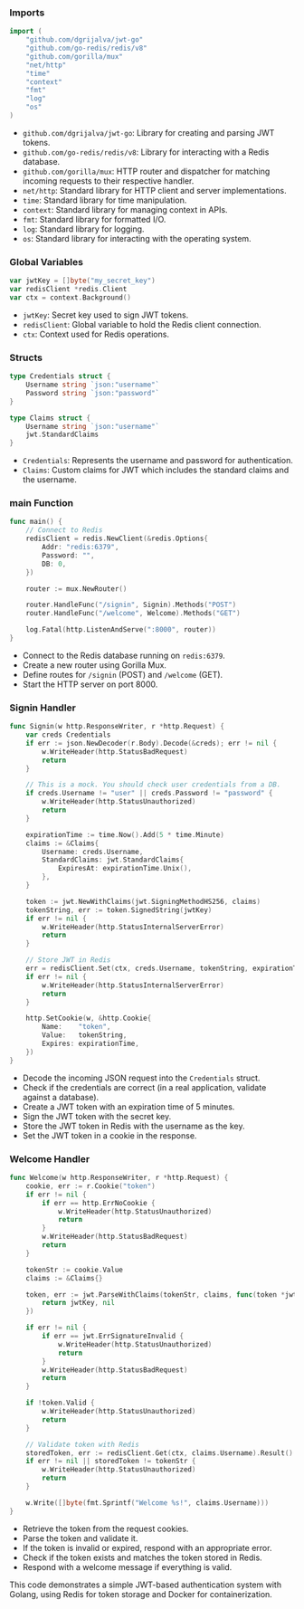 ### Imports

```go
import (
    "github.com/dgrijalva/jwt-go"
    "github.com/go-redis/redis/v8"
    "github.com/gorilla/mux"
    "net/http"
    "time"
    "context"
    "fmt"
    "log"
    "os"
)
```

- `github.com/dgrijalva/jwt-go`: Library for creating and parsing JWT tokens.
- `github.com/go-redis/redis/v8`: Library for interacting with a Redis database.
- `github.com/gorilla/mux`: HTTP router and dispatcher for matching incoming requests to their respective handler.
- `net/http`: Standard library for HTTP client and server implementations.
- `time`: Standard library for time manipulation.
- `context`: Standard library for managing context in APIs.
- `fmt`: Standard library for formatted I/O.
- `log`: Standard library for logging.
- `os`: Standard library for interacting with the operating system.

### Global Variables

```go
var jwtKey = []byte("my_secret_key")
var redisClient *redis.Client
var ctx = context.Background()
```

- `jwtKey`: Secret key used to sign JWT tokens.
- `redisClient`: Global variable to hold the Redis client connection.
- `ctx`: Context used for Redis operations.

### Structs

```go
type Credentials struct {
    Username string `json:"username"`
    Password string `json:"password"`
}

type Claims struct {
    Username string `json:"username"`
    jwt.StandardClaims
}
```

- `Credentials`: Represents the username and password for authentication.
- `Claims`: Custom claims for JWT which includes the standard claims and the username.

### main Function

```go
func main() {
    // Connect to Redis
    redisClient = redis.NewClient(&redis.Options{
        Addr: "redis:6379",
        Password: "",
        DB: 0,
    })

    router := mux.NewRouter()

    router.HandleFunc("/signin", Signin).Methods("POST")
    router.HandleFunc("/welcome", Welcome).Methods("GET")

    log.Fatal(http.ListenAndServe(":8000", router))
}
```

- Connect to the Redis database running on `redis:6379`.
- Create a new router using Gorilla Mux.
- Define routes for `/signin` (POST) and `/welcome` (GET).
- Start the HTTP server on port 8000.

### Signin Handler

```go
func Signin(w http.ResponseWriter, r *http.Request) {
    var creds Credentials
    if err := json.NewDecoder(r.Body).Decode(&creds); err != nil {
        w.WriteHeader(http.StatusBadRequest)
        return
    }

    // This is a mock. You should check user credentials from a DB.
    if creds.Username != "user" || creds.Password != "password" {
        w.WriteHeader(http.StatusUnauthorized)
        return
    }

    expirationTime := time.Now().Add(5 * time.Minute)
    claims := &Claims{
        Username: creds.Username,
        StandardClaims: jwt.StandardClaims{
            ExpiresAt: expirationTime.Unix(),
        },
    }

    token := jwt.NewWithClaims(jwt.SigningMethodHS256, claims)
    tokenString, err := token.SignedString(jwtKey)
    if err != nil {
        w.WriteHeader(http.StatusInternalServerError)
        return
    }

    // Store JWT in Redis
    err = redisClient.Set(ctx, creds.Username, tokenString, expirationTime.Sub(time.Now())).Err()
    if err != nil {
        w.WriteHeader(http.StatusInternalServerError)
        return
    }

    http.SetCookie(w, &http.Cookie{
        Name:    "token",
        Value:   tokenString,
        Expires: expirationTime,
    })
}
```

- Decode the incoming JSON request into the `Credentials` struct.
- Check if the credentials are correct (in a real application, validate against a database).
- Create a JWT token with an expiration time of 5 minutes.
- Sign the JWT token with the secret key.
- Store the JWT token in Redis with the username as the key.
- Set the JWT token in a cookie in the response.

### Welcome Handler

```go
func Welcome(w http.ResponseWriter, r *http.Request) {
    cookie, err := r.Cookie("token")
    if err != nil {
        if err == http.ErrNoCookie {
            w.WriteHeader(http.StatusUnauthorized)
            return
        }
        w.WriteHeader(http.StatusBadRequest)
        return
    }

    tokenStr := cookie.Value
    claims := &Claims{}

    token, err := jwt.ParseWithClaims(tokenStr, claims, func(token *jwt.Token) (interface{}, error) {
        return jwtKey, nil
    })

    if err != nil {
        if err == jwt.ErrSignatureInvalid {
            w.WriteHeader(http.StatusUnauthorized)
            return
        }
        w.WriteHeader(http.StatusBadRequest)
        return
    }

    if !token.Valid {
        w.WriteHeader(http.StatusUnauthorized)
        return
    }

    // Validate token with Redis
    storedToken, err := redisClient.Get(ctx, claims.Username).Result()
    if err != nil || storedToken != tokenStr {
        w.WriteHeader(http.StatusUnauthorized)
        return
    }

    w.Write([]byte(fmt.Sprintf("Welcome %s!", claims.Username)))
}
```

- Retrieve the token from the request cookies.
- Parse the token and validate it.
- If the token is invalid or expired, respond with an appropriate error.
- Check if the token exists and matches the token stored in Redis.
- Respond with a welcome message if everything is valid.

This code demonstrates a simple JWT-based authentication system with Golang, using Redis for token storage and Docker for containerization.